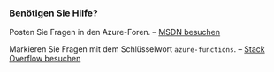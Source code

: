### <a name="need-some-help"></a>Benötigen Sie Hilfe?
Posten Sie Fragen in den Azure-Foren. – [MSDN besuchen](http://go.microsoft.com/fwlink/?LinkId=780719)

Markieren Sie Fragen mit dem Schlüsselwort `azure-functions`. – [Stack Overflow besuchen](http://stackoverflow.com/questions/tagged/azure-functions)

